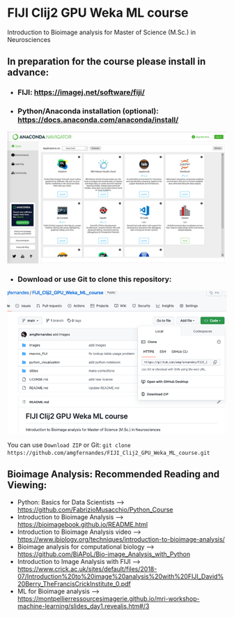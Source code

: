 # FIJI Clij2 GPU Weka ML course


Introduction to Bioimage analysis for Master of Science (M.Sc.) in Neurosciences



## In preparation for the course please install in advance:


- ### FIJI: https://imagej.net/software/fiji/



- ### Python/Anaconda installation (optional): https://docs.anaconda.com/anaconda/install/

<img src="images/Screenshot_Anaconda.png" alt="Screenshot_Anaconda" width="1200"/>

- ### Download or use Git to clone this repository: 
  
<img src="images/Download_repository.png" alt="Download repository" width="1200"/>

You can use `Download ZIP` or Git: `git clone https://github.com/amgfernandes/FIJI_Clij2_GPU_Weka_ML_course.git`


## Bioimage Analysis: Recommended Reading and Viewing:
- Python: Basics for Data Scientists --> https://github.com/FabrizioMusacchio/Python_Course
- Introduction to Bioimage Analysis --> https://bioimagebook.github.io/README.html
- Introduction to Bioimage Analysis video --> https://www.ibiology.org/techniques/introduction-to-bioimage-analysis/
- Bioimage analysis for computational biology --> https://github.com/BiAPoL/Bio-image_Analysis_with_Python
- Introduction to Image Analysis with FIJI --> https://www.crick.ac.uk/sites/default/files/2018-07/Introduction%20to%20image%20analysis%20with%20FIJI_David%20Berry_TheFrancisCrickInstitute_0.pdf
- ML for Bioimage analysis --> https://montpellierressourcesimagerie.github.io/mri-workshop-machine-learning/slides_day1.revealjs.htm#/3
